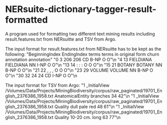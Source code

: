 # NERsuite-dictionary-tagger-result-formatted
A program used for formatting two different text mining results including result.features.txt from NERsuitte and TSV from Argo.

The input format for result.features.txt from NERsuitte has to be kept as the following:
"BeginningIndex </tab> EndingIndex </tab> terms </tab> terms in original form </tab> churn </tab> annotation </tab> annotation"
"0	3	206	206	CD	B-NP	O	O"\n
"4	13	FIELDIANA	FIELDIANA	NN	I-NP	O	O"\n
"13	14	:	:	:	O	O	O"\n
"15	21	BOTANY	BOTANY	NN	B-NP	O	O"\n
"21	22	,	,	,	O	O	O"\n
"23	29	VOLUME	VOLUME	NN	B-NP	O	O"\n
"30	32	24	24	CD	I-NP	O	O"\n

The input format for TSV from Argo:
"1	_InitialView	/Volumes/Data/Projects/MiningBiodiversity/corpus/raw_paginated/19701_English_2376386_1958.txt	AnatomicalEntity	branches	34	42"\n
"1	_InitialView	/Volumes/Data/Projects/MiningBiodiversity/corpus/raw_paginated/19701_English_2376386_1958.txt	Quality	dull pale red	48	61"\n
"1	_InitialView	/Volumes/Data/Projects/MiningBiodiversity/corpus/raw_paginated/19701_English_2376386_1958.txt	Quality	10-20 cm. long	63	77"\n
